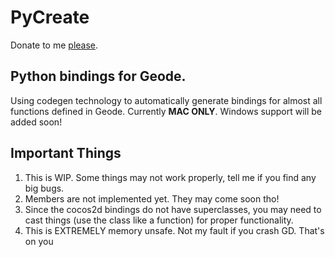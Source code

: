 # PyCreate

Donate to me [please](https://ko-fi.com/camila314).

## Python bindings for Geode.

Using codegen technology to automatically generate bindings for almost all functions defined in Geode. Currently **MAC ONLY**. Windows support will be added soon!

## Important Things

1. This is WIP. Some things may not work properly, tell me if you find any big bugs.
2. Members are not implemented yet. They may come soon tho!
3. Since the cocos2d bindings do not have superclasses, you may need to cast things (use the class like a function) for proper functionality.
4. This is EXTREMELY memory unsafe. Not my fault if you crash GD. That's on you